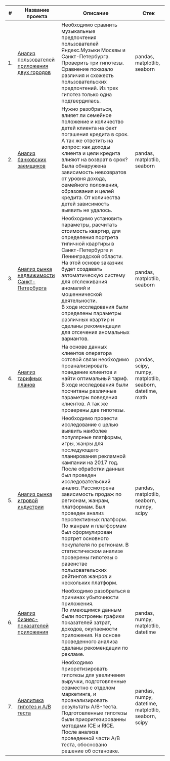 | #  | Название проекта    | Описание                                         | Стек
| ----- | ------------------------------|--------------------------------------------------------------|----------------------------|
| 1. | [Анализ пользователей приложения двух городов](https://github.com/AlexKislin/data_analitic_projects/tree/main/Анализ%20пользователей%20приложения%20двух%20городов) | Необходимо сравнить музыкальные предпочтения пользователей Яндекс.Музыки Москвы и Санкт-Петербурга. Проверить три гипотезы. <br> Сравнение показало различия и схожесть пользовательских предпочтений. Из трех гипотез только одна подтвердилась. | pandas, matplotlib, seaborn |
| 2. | [Анализ банковских заемщиков](https://github.com/AlexKislin/data_analitic_projects/tree/main/Анализ%20банковских%20заемщиков) | Нужно разобраться, влияет ли семейное положение и количество детей клиента на факт погашения кредита в срок. А так же ответить на вопрос: как доходы клиента и цели кредита влияют на возврат в срок?<br> Была обнаружена зависимость невозвратов от уровня дохода, семейного положения, образования и целей кредита. От количества детей зависимость выявить не удалось. | pandas, matplotlib, seaborn |
| 3. | [Анализ рынка недвижимости Санкт-Петербурга](https://github.com/AlexKislin/data_analitic_projects/tree/main/Анализ%20рынка%20недвижимости%20Санкт-Петербурга) | Необходимо установить параметры, расчитать стоимость квартир, для определения портрета типичной квартиры в Санкт-Петербурге и Ленинградской области. На этой основе заказчик будет создавать автоматическую систему для отслеживания аномалий и мошеннической деятельности. <br> В ходе исследования были определены параметры различных квартир и сделаны рекомендации для отсечения аномальных вариантов. | pandas, matplotlib, seaborn |
| 4. | [Анализ тарифных планов](https://github.com/AlexKislin/data_analitic_projects/blob/main/Анализ%20тарифных%20планов) | На основе данных клиентов оператора сотовой связи необходимо проанализировать поведение клиентов и найти оптимальный тариф. <br> В ходе исследования были посчитаны различные параметры поведения клиентов. А так же проверены две гипотезы. | pandas, scipy, numpy, matplotlib, seaborn, datetime, math |
| 5. | [Анализ рынка игровой индустрии](https://github.com/AlexKislin/data_analitic_projects/tree/main/Анализ%20рынка%20игровой%20индустрии) | Необходимо провести исследование с целью выявить наиболее популярные платформы, игры, жанры для последующего планирования рекламной кампании на 2017 год.<br> После обработки данных был проведен исследовательский анализ. Рассмотрена зависимость продаж по регионам, жанрам, платформам. Был проведен анализ перспективных платформ. По жанрам и платформам был сформулирован портрет основного покупателя по регионам. В статистическом анализе проверены гипотезы о равенстве пользовательских рейтингов жанров и нескольких платформ. | pandas, matplotlib, seaborn, numpy, scipy | 
| 6. | [Анализ бизнес-показателей приложения](https://github.com/AlexKislin/data_analitic_projects/blob/main/Анализ%20бизнес-показателей%20приложения) | Необходимо разобраться в причинах убыточности приложения. <br> По имеющимся данным были построены графики показателей затрат, доходов, окупаемости приложения. На основе проведенного анализа сделаны рекомендации по рекламе. | pandas, numpy, matplotlib, datetime |
| 7. | [Аналитика гипотез и А/В теста](https://github.com/AlexKislin/data_analitic_projects/tree/main/Аналитика%20гипотез%20и%20А-В%20теста) | Необходимо приоретизировать гипотезы для увеличения выручки, подготовленные совместно с отделом маркетинга, и проанализировать результаты A/B-теста.<br> Подготовленные гипотезы были приоритезированны методами ICE и RICE. После анализа проведенной части А/В теста, обосновано решение об остановке. | pandas, numpy, datetime, matplotlib, seaborn, scipy |

